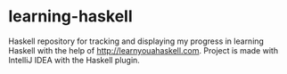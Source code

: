 # learning-haskell

Haskell repository for tracking and displaying my progress in learning Haskell with the help of http://learnyouahaskell.com.
Project is made with IntelliJ IDEA with the Haskell plugin.